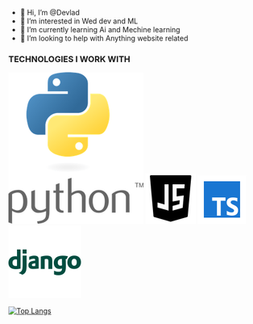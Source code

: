 - 👋 Hi, I’m @Devlad
- 👀 I’m interested in Wed dev and ML
- 🌱 I’m currently learning Ai and Mechine learning
- 🤔 I’m looking to help with Anything website related

### TECHNOLOGIES I WORK WITH

![Python](https://github.com/devl-ad/devl-ad/blob/main/images/python.png)
![Javascript 🚀](https://github.com/devl-ad/devl-ad/blob/main/images/js.png)
![Typescript 🚀](https://github.com/devl-ad/devl-ad/blob/main/images/ts.png)
![django](https://github.com/devl-ad/devl-ad/blob/main/images/dj.png)

[![Top Langs](https://github-readme-stats.vercel.app/api/top-langs/?username=devl-ad&layout=compact&langs_count=11)](https://github.com/alabo-excel/github-readme-stats)
